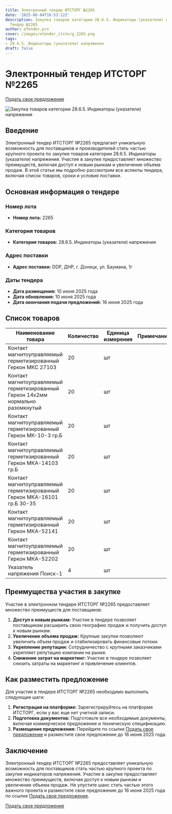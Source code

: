 ```yaml
---
title: Электронный тендер ИТСТОРГ №2265
date: '2025-06-04T16:53:12Z'
description: Закупка товаров категории 28.6.5. Индикаторы (указатели) напряжения -
  Тендер №2265
author: eTender.pro
cover: /images/etender_itstorg_2265.png
tags:
- 28.6.5. Индикаторы (указатели) напряжения
draft: false
---
```

# Электронный тендер ИТСТОРГ №2265

[Подать свое предложение](https://itstorg.ru/tender-2265?utm_source=etender)

![Закупка товаров категории 28.6.5. Индикаторы (указатели) напряжения](/images/etender_itstorg_2265.png)

## Введение

Электронный тендер ИТСТОРГ №2265 предлагает уникальную возможность для поставщиков и производителей стать частью крупного проекта по закупке товаров категории 28.6.5. Индикаторы (указатели) напряжения. Участие в закупке предоставляет множество преимуществ, включая доступ к новым рынкам и увеличение объема продаж. В этой статье мы подробно рассмотрим все аспекты тендера, включая список товаров, сроки и условия поставки.

## Основная информация о тендере

### Номер лота

- **Номер лота:** 2265

### Категория товаров

- **Категория товаров:** 28.6.5. Индикаторы (указатели) напряжения

### Адрес поставки

- **Адрес поставки:** DDP, ДНР, г. Донецк, ул. Баумана, 1г

### Даты тендера

- **Дата размещения:** 10 июня 2025 года
- **Дата обновления:** 10 июня 2025 года
- **Дата окончания подачи предложений:** 16 июня 2025 года

## Список товаров

| Наименование товара                                                                 | Количество | Единица измерения | Примечание | Нет |
|------------------------------------------------------------------------------------|------------|------------------|------------|-----|
| Контакт магнитоуправляемый герметизированный Геркон  МКС 27103                       | 20         | шт              |            | Нет |
| Контакт магнитоуправляемый герметизированный Геркон 14х2мм нормально разомкнутый   | 20         | шт              |            | Нет |
| Контакт магнитоуправляемый герметизированный Геркон МК-10-3 гр.Б                    | 20         | шт              |            | Нет |
| Контакт магнитоуправляемый герметизированный Геркон МКА-14103 гр.Б                  | 20         | шт              |            | Нет |
| Контакт магнитоуправляемый герметизированный Геркон МКА-16101 гр.Б 30-35          | 20         | шт              |            | Нет |
| Контакт магнитоуправляемый герметизированный Геркон МКА-52141                      | 20         | шт              |            | Нет |
| Контакт магнитоуправляемый герметизированный Геркон МКА-52202                      | 20         | шт              |            | Нет |
| Указатель напряжения Поиск-1                                                      | 4          | шт              |            | Нет |

## Преимущества участия в закупке

Участие в электронном тендере ИТСТОРГ №2265 предоставляет множество преимуществ для поставщиков:

1. **Доступ к новым рынкам:** Участие в тендере позволяет поставщикам расширить свою географию продаж и получить доступ к новым рынкам.
2. **Увеличение объема продаж:** Крупные закупки позволяют увеличить объем продаж и стабилизировать финансовые потоки.
3. **Укрепление репутации:** Сотрудничество с крупными заказчиками укрепляет репутацию компании на рынке.
4. **Снижение затрат на маркетинг:** Участие в тендере позволяет снизить затраты на маркетинг и привлечение клиентов.

## Как разместить предложение

Для участия в тендере ИТСТОРГ №2265 необходимо выполнить следующие шаги:

1. **Регистрация на платформе:** Зарегистрируйтесь на платформе ИТСТОРГ, если у вас еще нет учетной записи.
2. **Подготовка документов:** Подготовьте все необходимые документы, включая коммерческое предложение и техническую спецификацию.
3. **Размещение предложения:** Перейдите по ссылке [Подать свое предложение](https://itstorg.ru/tender-2265?utm_source=etender) и разместите свое предложение до 16 июня 2025 года.

## Заключение

Электронный тендер ИТСТОРГ №2265 предоставляет уникальную возможность для поставщиков стать частью крупного проекта по закупке индикаторов напряжения. Участие в закупке предоставляет множество преимуществ, включая доступ к новым рынкам и увеличение объема продаж. Не упустите шанс стать частью этого важного проекта и разместите свое предложение до 16 июня 2025 года по ссылке [Подать свое предложение](https://itstorg.ru/tender-2265?utm_source=etender).

[Подать свое предложение](https://itstorg.ru/tender-2265?utm_source=etender)